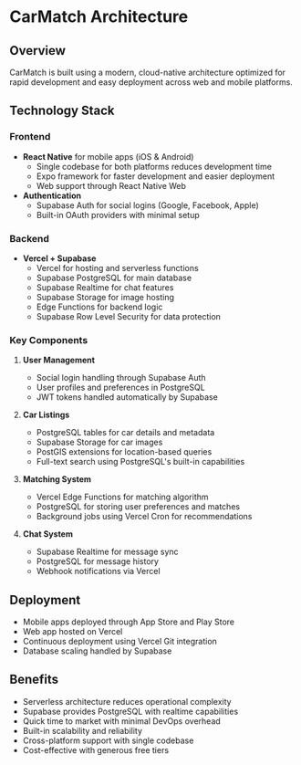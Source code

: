# CarMatch Architecture

## Overview
CarMatch is built using a modern, cloud-native architecture optimized for rapid development and easy deployment across web and mobile platforms.

## Technology Stack

### Frontend
- **React Native** for mobile apps (iOS & Android)
  - Single codebase for both platforms reduces development time
  - Expo framework for faster development and easier deployment
  - Web support through React Native Web
- **Authentication**
  - Supabase Auth for social logins (Google, Facebook, Apple)
  - Built-in OAuth providers with minimal setup

### Backend
- **Vercel + Supabase**
  - Vercel for hosting and serverless functions
  - Supabase PostgreSQL for main database
  - Supabase Realtime for chat features
  - Supabase Storage for image hosting
  - Edge Functions for backend logic
  - Supabase Row Level Security for data protection

### Key Components
1. **User Management**
   - Social login handling through Supabase Auth
   - User profiles and preferences in PostgreSQL
   - JWT tokens handled automatically by Supabase

2. **Car Listings**
   - PostgreSQL tables for car details and metadata
   - Supabase Storage for car images
   - PostGIS extensions for location-based queries
   - Full-text search using PostgreSQL's built-in capabilities

3. **Matching System**
   - Vercel Edge Functions for matching algorithm
   - PostgreSQL for storing user preferences and matches
   - Background jobs using Vercel Cron for recommendations

4. **Chat System**
   - Supabase Realtime for message sync
   - PostgreSQL for message history
   - Webhook notifications via Vercel

## Deployment
- Mobile apps deployed through App Store and Play Store
- Web app hosted on Vercel
- Continuous deployment using Vercel Git integration
- Database scaling handled by Supabase

## Benefits
- Serverless architecture reduces operational complexity
- Supabase provides PostgreSQL with realtime capabilities
- Quick time to market with minimal DevOps overhead
- Built-in scalability and reliability
- Cross-platform support with single codebase
- Cost-effective with generous free tiers

